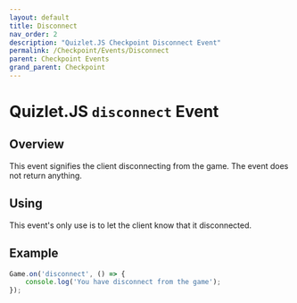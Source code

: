 ```yaml
---
layout: default
title: Disconnect
nav_order: 2
description: "Quizlet.JS Checkpoint Disconnect Event"
permalink: /Checkpoint/Events/Disconnect
parent: Checkpoint Events
grand_parent: Checkpoint
---
```


# Quizlet.JS `disconnect` Event

## Overview
This event signifies the client disconnecting from the game. The event does not return anything.

## Using
This event's only use is to let the client know that it disconnected.

## Example
```js
Game.on('disconnect', () => {
    console.log('You have disconnect from the game');
});
```